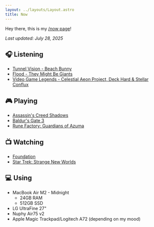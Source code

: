 ```yaml
---
layout: ../layouts/Layout.astro
title: Now
---
```


Hey there, this is my [/now page](https://nownownow.com/about)!

_Last updated: July 28, 2025_

## 🎧 Listening

- [Tunnel Vision - Beach Bunny](https://album.link/i/1794412465)
- [Flood - They Might Be Giants](https://album.link/us/i/298111036)
- [Video Game Legends - Celestial Aeon Project, Deck Hard & Stellar Conflux](https://album.link/i/1814286119)

## 🎮 Playing

- [Assassin's Creed Shadows](https://www.igdb.com/games/assassins-creed-shadows)
- [Baldur's Gate 3](https://www.igdb.com/games/baldurs-gate-3)
- [Rune Factory: Guardians of Azuma](https://www.igdb.com/games/rune-factory-guardians-of-azuma--1)

## 📺 Watching

- [Foundation](https://www.themoviedb.org/tv/93740-foundation)
- [Star Trek: Strange New Worlds](https://www.themoviedb.org/search/tv?query=Star%20Trek%3A%20Strange%20New%20Worlds)

## 💻 Using

- MacBook Air M2 - Midnight
  - 24GB RAM
  - 512GB SSD
- LG UltraFine 27"
- Nuphy Air75 v2
- Apple Magic Trackpad/Logitech A72 (depending on my mood)
